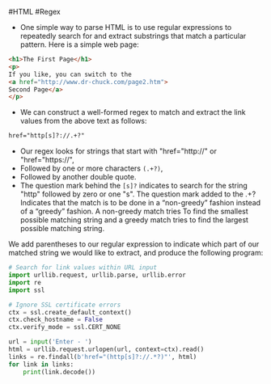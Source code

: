 #HTML #Regex 
- One simple way to parse HTML is to use regular expressions to repeatedly search for and extract substrings that match a particular pattern.
Here is a simple web page:
```html
<h1>The First Page</h1>
<p>
If you like, you can switch to the 
<a href="http://www.dr-chuck.com/page2.htm">
Second Page</a>
</p>
```
- We can construct a well-formed regex to match and extract the link values from the above text as follows:
```html
href="http[s]?://.+?"
```
- Our regex looks for strings that start with "href="http://" or "href="https://", 
- Followed by one or more characters `(.+?)`,
- Followed by another double quote.
- The question mark behind the `[s]?` indicates to search for the string "http" followed by zero or one "s".
The question mark added to the .+? Indicates that the match is to be done in a “non-greedy” fashion instead of a “greedy” fashion. A non-greedy match tries
To find the smallest possible matching string and a greedy match tries to find the largest possible matching string.

We add parentheses to our regular expression to indicate which part of our matched string we would like to extract, and produce the following program:
```python
# Search for link values within URL input
import urllib.request, urllib.parse, urllib.error
import re
import ssl

# Ignore SSL certificate errors
ctx = ssl.create_default_context()
ctx.check_hostname = False
ctx.verify_mode = ssl.CERT_NONE

url = input('Enter - ')
html = urllib.request.urlopen(url, context=ctx).read()
links = re.findall(b'href="(http[s]?://.*?)"', html)
for link in links:
    print(link.decode())
```